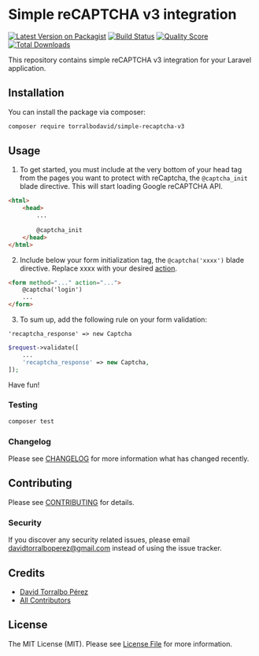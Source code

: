 # Simple reCAPTCHA v3 integration

[![Latest Version on Packagist](https://img.shields.io/packagist/v/torralbodavid/simple-recaptcha-v3.svg?style=flat-square)](https://packagist.org/packages/torralbodavid/simple-recaptcha-v3)
[![Build Status](https://img.shields.io/travis/torralbodavid/simple-recaptcha-v3/master.svg?style=flat-square)](https://travis-ci.org/torralbodavid/simple-recaptcha-v3)
[![Quality Score](https://img.shields.io/scrutinizer/g/torralbodavid/simple-recaptcha-v3.svg?style=flat-square)](https://scrutinizer-ci.com/g/torralbodavid/simple-recaptcha-v3)
[![Total Downloads](https://img.shields.io/packagist/dt/torralbodavid/simple-recaptcha-v3.svg?style=flat-square)](https://packagist.org/packages/torralbodavid/simple-recaptcha-v3)

This repository contains simple reCAPTCHA v3 integration for your Laravel application.

## Installation

You can install the package via composer:

```bash
composer require torralbodavid/simple-recaptcha-v3
```

## Usage

1. To get started, you must include at the very bottom of your head tag from the pages you want to protect with reCaptcha, the `@captcha_init` blade directive. This will start loading Google reCAPTCHA API.

```html
<html>
    <head>
        ...
        
        @captcha_init
    </head>
</html>
```

2. Include below your form initialization tag, the `@captcha('xxxx')` blade directive. Replace xxxx with your desired [action](https://developers.google.com/recaptcha/docs/v3#actions).

```html
<form method="..." action="...">
    @captcha('login')
    ...
</form>
```

3. To sum up, add the following rule on your form validation:

`'recaptcha_response' => new Captcha`

```php
$request->validate([
    ...
    'recaptcha_response' => new Captcha,
]);
```

Have fun!

### Testing

``` bash
composer test
```

### Changelog

Please see [CHANGELOG](CHANGELOG.md) for more information what has changed recently.

## Contributing

Please see [CONTRIBUTING](CONTRIBUTING.md) for details.

### Security

If you discover any security related issues, please email davidtorralboperez@gmail.com instead of using the issue tracker.

## Credits

- [David Torralbo Pérez](https://github.com/torralbodavid)
- [All Contributors](../../contributors)

## License

The MIT License (MIT). Please see [License File](LICENSE.md) for more information.
